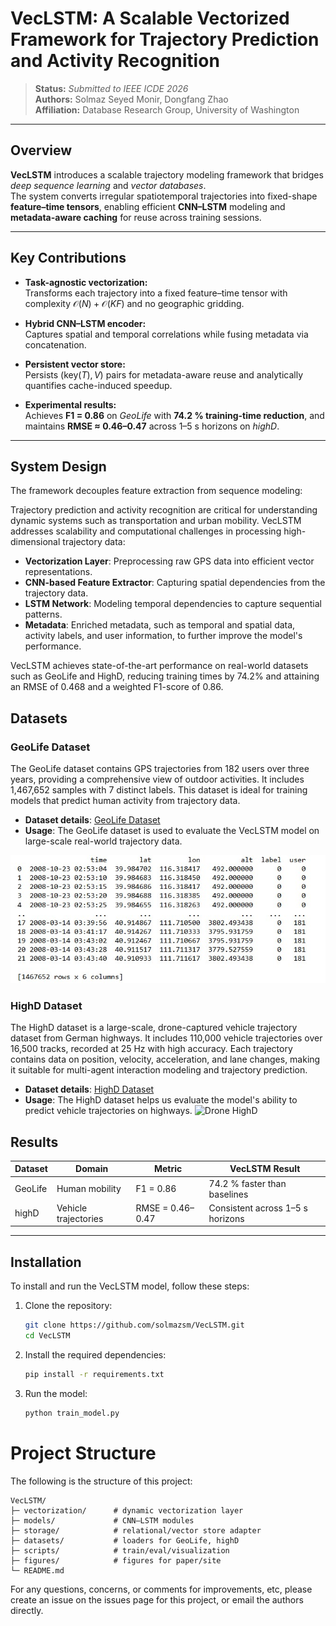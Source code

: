 # VecLSTM: A Scalable Vectorized Framework for Trajectory Prediction and Activity Recognition

> **Status:**  *Submitted to IEEE ICDE 2026*  
> **Authors:** Solmaz Seyed Monir, Dongfang Zhao  
> **Affiliation:** Database Research Group, University of Washington  

---

##  Overview

**VecLSTM** introduces a scalable trajectory modeling framework that bridges *deep sequence learning* and *vector databases*.  
The system converts irregular spatiotemporal trajectories into fixed-shape **feature–time tensors**, enabling efficient **CNN–LSTM** modeling and **metadata-aware caching** for reuse across training sessions.

---

##  Key Contributions

- **Task-agnostic vectorization:**  
  Transforms each trajectory into a fixed feature–time tensor with complexity $\mathcal{O}(N){+}\mathcal{O}(KF)$ and no geographic gridding.

- **Hybrid CNN–LSTM encoder:**  
  Captures spatial and temporal correlations while fusing metadata via concatenation.

- **Persistent vector store:**  
  Persists $(\text{key}(T),V)$ pairs for metadata-aware reuse and analytically quantifies cache-induced speedup.

- **Experimental results:**  
  Achieves **F1 = 0.86** on *GeoLife* with **74.2 % training-time reduction**, and maintains **RMSE ≈ 0.46–0.47** across 1–5 s horizons on *highD*.

---

##  System Design

The framework decouples feature extraction from sequence modeling:

Trajectory prediction and activity recognition are critical for understanding dynamic systems such as transportation and urban mobility. VecLSTM addresses scalability and computational challenges in processing high-dimensional trajectory data:

- **Vectorization Layer**: Preprocessing raw GPS data into efficient vector representations.
- **CNN-based Feature Extractor**: Capturing spatial dependencies from the trajectory data.
- **LSTM Network**: Modeling temporal dependencies to capture sequential patterns.
- **Metadata**: Enriched metadata, such as temporal and spatial data, activity labels, and user information, to further improve the model's performance.

VecLSTM achieves state-of-the-art performance on real-world datasets such as GeoLife and HighD, reducing training times by 74.2% and attaining an RMSE of 0.468 and a weighted F1-score of 0.86.

## Datasets

### GeoLife Dataset
The GeoLife dataset contains GPS trajectories from 182 users over three years, providing a comprehensive view of outdoor activities. It includes 1,467,652 samples with 7 distinct labels. This dataset is ideal for training models that predict human activity from trajectory data.

- **Dataset details**: [GeoLife Dataset](https://www.microsoft.com/en-us/research/project/geolife/)
- **Usage**: The GeoLife dataset is used to evaluate the VecLSTM model on large-scale real-world trajectory data.

![GeoLife Data](https://github.com/solmazsm/VecLSTM/blob/master/datasets/data/data-Geolife.jpg?raw=true)


### HighD Dataset
The HighD dataset is a large-scale, drone-captured vehicle trajectory dataset from German highways. It includes 110,000 vehicle trajectories over 16,500 tracks, recorded at 25 Hz with high accuracy. Each trajectory contains data on position, velocity, acceleration, and lane changes, making it suitable for multi-agent interaction modeling and trajectory prediction.

- **Dataset details**: [HighD Dataset](https://www.highd-dataset.com/)
- **Usage**: The HighD dataset helps us evaluate the model's ability to predict vehicle trajectories on highways.
![Drone HighD](https://levelxdata.com/wp-content/uploads/2023/09/droneHighD-450x300.png) 

## Results

| Dataset | Domain | Metric | VecLSTM Result |
|----------|---------|---------|----------------|
| GeoLife  | Human mobility | F1 = 0.86 | 74.2 % faster than baselines |
| highD    | Vehicle trajectories | RMSE = 0.46–0.47 | Consistent across 1–5 s horizons |

---


## Installation

To install and run the VecLSTM model, follow these steps:

1. Clone the repository:
    ```bash
    git clone https://github.com/solmazsm/VecLSTM.git
    cd VecLSTM
    ```

2. Install the required dependencies:
    ```bash
    pip install -r requirements.txt
    ```

3. Run the model:
    ```bash
    python train_model.py
    ```
# Project Structure

The following is the structure of this project:

```plaintext
VecLSTM/
├─ vectorization/      # dynamic vectorization layer
├─ models/             # CNN–LSTM modules
├─ storage/            # relational/vector store adapter
├─ datasets/           # loaders for GeoLife, highD
├─ scripts/            # train/eval/visualization
├─ figures/            # figures for paper/site
└─ README.md

```

 

For any questions, concerns, or comments for improvements, etc, please create an issue on the issues page for this project, or email the authors directly.

